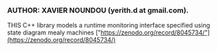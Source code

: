 
### AUTHOR: XAVIER NOUNDOU (yerith.d at gmail.com).


THIS C++ library models a runtime monitoring interface
specified using state diagram mealy machines
["https://zenodo.org/record/8045734/"](https://zenodo.org/record/8045734/)
